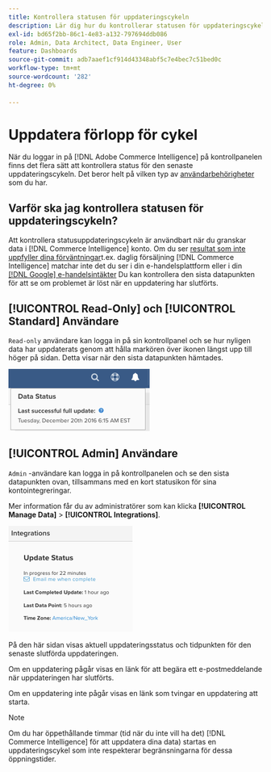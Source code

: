 ```yaml
---
title: Kontrollera statusen för uppdateringscykeln
description: Lär dig hur du kontrollerar statusen för uppdateringscykeln.
exl-id: bd65f2bb-86c1-4e83-a132-797694ddb086
role: Admin, Data Architect, Data Engineer, User
feature: Dashboards
source-git-commit: adb7aaef1cf914d43348abf5c7e4bec7c51bed0c
workflow-type: tm+mt
source-wordcount: '282'
ht-degree: 0%

---
```


# Uppdatera förlopp för cykel

När du loggar in på [!DNL Adobe Commerce Intelligence] på kontrollpanelen finns det flera sätt att kontrollera status för den senaste uppdateringscykeln. Det beror helt på vilken typ av [användarbehörigheter](../administrator/user-management/user-management.md) som du har.

## Varför ska jag kontrollera statusen för uppdateringscykeln?

Att kontrollera statusuppdateringscykeln är användbart när du granskar data i [!DNL Commerce Intelligence] konto. Om du ser [resultat som inte uppfyller dina förväntningar](../data-analyst/data-warehouse-mgr/data-and-updates-faq.md)t.ex. daglig försäljning [!DNL Commerce Intelligence] matchar inte det du ser i din e-handelsplattform eller i din [[!DNL Google] e-handelsintäkter](https://experienceleague.adobe.com/docs/commerce-knowledge-base/kb/troubleshooting/miscellaneous/diagnosing-google-ecommerce-revenue-discrepancies.html) Du kan kontrollera den sista datapunkten för att se om problemet är löst när en uppdatering har slutförts.

## [!UICONTROL Read-Only] och [!UICONTROL Standard] Användare

`Read-only` användare kan logga in på sin kontrollpanel och se hur nyligen data har uppdaterats genom att hålla markören över ikonen längst upp till höger på sidan. Detta visar när den sista datapunkten hämtades.

![](../../mbi/assets/last-success-data.png)

## [!UICONTROL Admin] Användare

`Admin` -användare kan logga in på kontrollpanelen och se den sista datapunkten ovan, tillsammans med en kort statusikon för sina kontointegreringar.

Mer information får du av administratörer som kan klicka **[!UICONTROL Manage Data]** > **[!UICONTROL Integrations]**.

![](../../mbi/assets/detail-manage-data-integrations.png)

På den här sidan visas aktuell uppdateringsstatus och tidpunkten för den senaste slutförda uppdateringen.

Om en uppdatering pågår visas en länk för att begära ett e-postmeddelande när uppdateringen har slutförts.

Om en uppdatering inte pågår visas en länk som tvingar en uppdatering att starta.

>[!NOTE]
>
>Om du har öppethållande timmar (tid när du inte vill ha det) [!DNL Commerce Intelligence] för att uppdatera dina data) startas en uppdateringscykel som inte respekterar begränsningarna för dessa öppningstider.
